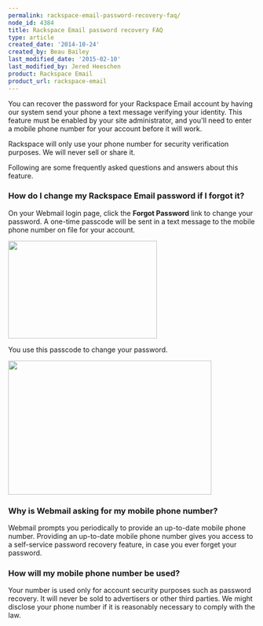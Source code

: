 ```yaml
---
permalink: rackspace-email-password-recovery-faq/
node_id: 4384
title: Rackspace Email password recovery FAQ
type: article
created_date: '2014-10-24'
created_by: Beau Bailey
last_modified_date: '2015-02-10'
last_modified_by: Jered Heeschen
product: Rackspace Email
product_url: rackspace-email
---
```


You can recover the password for your Rackspace Email account by having
our system send your phone a text message verifying your identity. This
feature must be enabled by your site administrator, and you'll need to
enter a mobile phone number for your account before it will work.

Rackspace will only use your phone number for security verification
purposes. We will never sell or share it.

Following are some frequently asked questions and answers about this
feature.

### How do I change my Rackspace Email password if I forgot it?

On your Webmail login page, click the **Forgot Password** link to change
your password. A one-time passcode will be sent in a text message to the
mobile phone number on file for your account.

<img src="https://8026b2e3760e2433679c-fffceaebb8c6ee053c935e8915a3fbe7.ssl.cf2.rackcdn.com/field/image/1481.2b.png" width="303" height="199" />

You use this passcode to change your password.

<img src="https://8026b2e3760e2433679c-fffceaebb8c6ee053c935e8915a3fbe7.ssl.cf2.rackcdn.com/field/image/1481.1b.png" width="414" height="273" />

### Why is Webmail asking for my mobile phone number?

Webmail prompts you periodically to provide an up-to-date mobile phone
number. Providing an up-to-date mobile phone number gives you access to
a self-service password recovery feature, in case you ever forget your
password.

### How will my mobile phone number be used?

Your number is used only for account security purposes such as password
recovery. It will never be sold
to advertisers or other third parties. We might disclose your phone
number if it is reasonably necessary to comply with the law.
